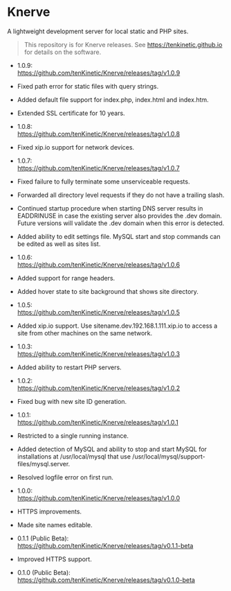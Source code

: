 # Knerve
A lightweight development server for local static and PHP sites.
> This repository is for Knerve releases. See https://tenkinetic.github.io for details on the software.

* 1.0.9:<br/>
https://github.com/tenKinetic/Knerve/releases/tag/v1.0.9<br/>
 * Fixed path error for static files with query strings.
 * Added default file support for index.php, index.html and index.htm.
 * Extended SSL certificate for 10 years.

* 1.0.8:<br/>
https://github.com/tenKinetic/Knerve/releases/tag/v1.0.8<br/>
 * Fixed xip.io support for network devices.

* 1.0.7:<br/>
https://github.com/tenKinetic/Knerve/releases/tag/v1.0.7<br/>
 * Fixed failure to fully terminate some unserviceable requests.
 * Forwarded all directory level requests if they do not have a trailing slash.
 * Continued startup procedure when starting DNS server results in EADDRINUSE in case the existing server also provides the .dev domain. Future versions will validate the .dev domain when this error is detected.
 * Added ability to edit settings file. MySQL start and stop commands can be edited as well as sites list.

* 1.0.6:<br/>
https://github.com/tenKinetic/Knerve/releases/tag/v1.0.6<br/>
 * Added support for range headers.
 * Added hover state to site background that shows site directory.

* 1.0.5:<br/>
https://github.com/tenKinetic/Knerve/releases/tag/v1.0.5<br/>
 * Added xip.io support. Use sitename.dev.192.168.1.111.xip.io to access a site from other machines on the same network.

* 1.0.3:<br/>
https://github.com/tenKinetic/Knerve/releases/tag/v1.0.3<br/>
 * Added ability to restart PHP servers.

* 1.0.2:<br/>
https://github.com/tenKinetic/Knerve/releases/tag/v1.0.2<br/>
 * Fixed bug with new site ID generation.


* 1.0.1:<br/>
https://github.com/tenKinetic/Knerve/releases/tag/v1.0.1<br/>
 * Restricted to a single running instance.<br/>
 * Added detection of MySQL and ability to stop and start MySQL for installations at /usr/local/mysql that use /usr/local/mysql/support-files/mysql.server.<br/>
 * Resolved logfile error on first run.


* 1.0.0:<br/>
https://github.com/tenKinetic/Knerve/releases/tag/v1.0.0<br/>
 * HTTPS improvements.<br/>
 * Made site names editable.


* 0.1.1 (Public Beta):<br/>
https://github.com/tenKinetic/Knerve/releases/tag/v0.1.1-beta<br/>
 * Improved HTTPS support.


* 0.1.0 (Public Beta):<br/>
https://github.com/tenKinetic/Knerve/releases/tag/v0.1.0-beta
